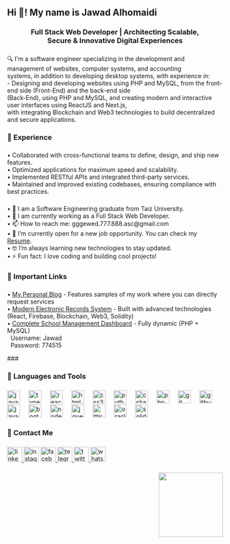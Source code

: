 <h2 align="left">Hi 👋! My name is Jawad Alhomaidi</h2>

###

<h3 align="center">Full Stack Web Developer | Architecting Scalable, <br>Secure & Innovative Digital Experiences</h3>

###

<p align="left">🔍 I'm a software engineer specializing in the development and management of websites, computer systems, and accounting <br>systems, in addition to developing desktop systems, with experience in:<br>- Designing and developing websites using PHP and MySQL, from the front-end side (Front-End) and the back-end side <br>(Back-End), using PHP and MySQL, and creating modern and interactive user interfaces using ReactJS and Next.js, <br>with integrating Blockchain and Web3 technologies to build decentralized and secure applications.</p>

###

<h3 align="left">💼 Experience</h3>

###

<p align="left">•	Collaborated with cross-functional teams to define, design, and ship new features.<br>•	Optimized applications for maximum speed and scalability.<br>•	Implemented RESTful APIs and integrated third-party services.<br>•	Maintained and improved existing codebases, ensuring compliance with best practices.</p>

###

<p align="left">•	🏫 I am a Software Engineering graduate from Taiz University.  <br>•	🔭 I am currently working as a Full Stack Web Developer.  <br>•	📫 How to reach me: gggewed.777.888.asc@gmail.com  <br>•	🤔 I’m currently open for a new job opportunity. You can check my <a href="https://drive.google.com/file/d/1G07IPV82IKQhpuxZl7SMWwZE-Qe0s768/view?usp=drivesdk" target="_blank">Resume</a>.  <br>•	🤓 I’m always learning new technologies to stay updated.  <br>•	⚡ Fun fact: I love coding and building cool projects!</p>

###
<h3 align="left">🚀 Important Links</h3>

###

<p align="left">
• <a href="https://devsouqhub.com/" target="_blank">My Personal Blog</a> - Features samples of my work where you can directly request services<br>
• <a href="https://fainlprojectehr.web.app" target="_blank">Modern Electronic Records System</a> - Built with advanced technologies (React, Firebase, Blockchain, Web3, Solidity)<br>
• <a href="https://gawad-blog.com/Admin/Dashboard.php" target="_blank">Complete School Management Dashboard</a> - Fully dynamic (PHP + MySQL)<br>
&nbsp;&nbsp;Username: Jawad<br>
&nbsp;&nbsp;Password: 774515
</p>
###
<h3 align="left">🔧 Languages and Tools</h3>

###

<div align="left">
  <img src="https://cdn.jsdelivr.net/gh/devicons/devicon/icons/javascript/javascript-original.svg" height="30" alt="javascript logo"  />
  <img width="12" />
  <img src="https://cdn.jsdelivr.net/gh/devicons/devicon/icons/typescript/typescript-original.svg" height="30" alt="typescript logo"  />
  <img width="12" />
  <img src="https://cdn.jsdelivr.net/gh/devicons/devicon/icons/react/react-original.svg" height="30" alt="react logo"  />
  <img width="12" />
  <img src="https://cdn.jsdelivr.net/gh/devicons/devicon/icons/html5/html5-original.svg" height="30" alt="html5 logo"  />
  <img width="12" />
  <img src="https://cdn.jsdelivr.net/gh/devicons/devicon/icons/css3/css3-original.svg" height="30" alt="css3 logo"  />
  <img width="12" />
  <img src="https://cdn.jsdelivr.net/gh/devicons/devicon/icons/python/python-original.svg" height="30" alt="python logo"  />
  <img width="12" />
  <img src="https://cdn.jsdelivr.net/gh/devicons/devicon/icons/csharp/csharp-original.svg" height="30" alt="csharp logo"  />
  <img width="12" />
  <img src="https://cdn.jsdelivr.net/gh/devicons/devicon/icons/php/php-original.svg" height="30" alt="php logo"  />
  <img width="12" />
  <img src="https://cdn.jsdelivr.net/gh/devicons/devicon/icons/git/git-original.svg" height="30" alt="git logo"  />
  <img width="12" />
  <img src="https://cdn.jsdelivr.net/gh/devicons/devicon/icons/github/github-original.svg" height="30" alt="github logo"  />
  <img width="12" />
  <img src="https://cdn.jsdelivr.net/gh/devicons/devicon/icons/java/java-original.svg" height="30" alt="java logo"  />
  <img width="12" />
  <img src="https://cdn.jsdelivr.net/gh/devicons/devicon/icons/bootstrap/bootstrap-original.svg" height="30" alt="bootstrap logo"  />
  <img width="12" />
  <img src="https://cdn.jsdelivr.net/gh/devicons/devicon/icons/nodejs/nodejs-original.svg" height="30" alt="nodejs logo"  />
  <img width="12" />
  <img src="https://cdn.jsdelivr.net/gh/devicons/devicon/icons/jquery/jquery-original.svg" height="30" alt="jquery logo"  />
  <img width="12" />
  <img src="https://cdn.jsdelivr.net/gh/devicons/devicon/icons/mysql/mysql-original.svg" height="30" alt="mysql logo"  />
  <img width="12" />
  <img src="https://cdn.jsdelivr.net/gh/devicons/devicon/icons/oracle/oracle-original.svg" height="30" alt="oracle logo"  />
  <img width="12" />
  <img src="https://cdn.jsdelivr.net/gh/devicons/devicon/icons/solidity/solidity-original.svg" height="30" alt="solidity logo"  />
</div>

###

<h3 align="left">📩 Contact Me</h3>

###

<div align="left">
  <a href="https://www.linkedin.com/in/jawad-faisl-alhomaidi-3a2b99290?utm_source=share&utm_campaign=share_via&utm_content=profile&utm_medium=android_app" target="_blank">
    <img src="https://img.shields.io/static/v1?message=LinkedIn&logo=linkedin&label=&color=0077B5&logoColor=white&labelColor=&style=for-the-badge" height="35" alt="linkedin logo"  />
  </a>
  <img src="https://img.shields.io/static/v1?message=Instagram&logo=instagram&label=&color=E4405F&logoColor=white&labelColor=&style=for-the-badge" height="35" alt="instagram logo"  />
  <a href="https://www.facebook.com/profile.php?id=100020744110110&mibextid=ZbWKwL" target="_blank">
    <img src="https://img.shields.io/static/v1?message=Facebook&logo=facebook&label=&color=1877F2&logoColor=white&labelColor=&style=for-the-badge" height="35" alt="facebook logo"  />
  </a>
  <a href="https://t.me/Sdddgc" target="_blank">
    <img src="https://img.shields.io/static/v1?message=Telegram&logo=telegram&label=&color=2CA5E0&logoColor=white&labelColor=&style=for-the-badge" height="35" alt="telegram logo"  />
  </a>
  <a href="https://x.com/Gawadjshshj?t=7kLCzuFEwMPeWNUNDnfROg&s=09" target="_blank">
    <img src="https://img.shields.io/static/v1?message=Twitter&logo=twitter&label=&color=1DA1F2&logoColor=white&labelColor=&style=for-the-badge" height="35" alt="twitter logo"  />
  </a>
  <a href="https://wa.me/message/CFB47X4FWBYEA1" target="_blank">
    <img src="https://img.shields.io/static/v1?message=Whatsapp&logo=whatsapp&label=&color=25D366&logoColor=white&labelColor=&style=for-the-badge" height="35" alt="whatsapp logo"  />
  </a>
</div>

###

<img align="right" height="150" src="https://media2.giphy.com/media/v1.Y2lkPTc5MGI3NjExZWw1Mjl5MjA5ZW1lcXVxdDd3eTR0ODVhOGlsem00dno2Z2R6eWJ3YyZlcD12MV9naWZzX3NlYXJjaCZjdD1n/qgQUggAC3Pfv687qPC/200.webp"  />

###


